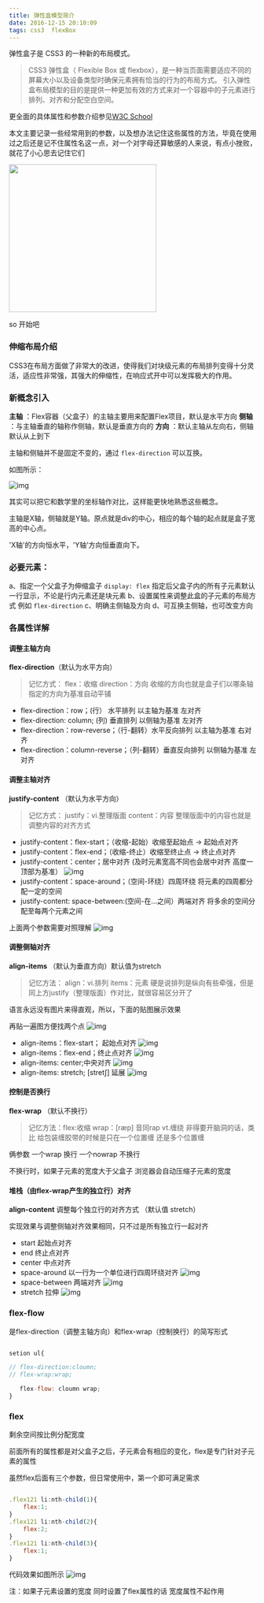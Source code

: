 ```yaml
---
title: 弹性盒模型简介
date: 2016-12-15 20:10:09
tags: css3  flexBox
---
```


弹性盒子是 CSS3 的一种新的布局模式。

>CSS3 弹性盒（ Flexible Box 或 flexbox），是一种当页面需要适应不同的屏幕大小以及设备类型时确保元素拥有恰当的行为的布局方式。
引入弹性盒布局模型的目的是提供一种更加有效的方式来对一个容器中的子元素进行排列、对齐和分配空白空间。

更全面的具体属性和参数介绍参见[W3C School](http://www.runoob.com/css3/css3-flexbox.html)

本文主要记录一些经常用到的参数，以及想办法记住这些属性的方法，毕竟在使用过之后还是记不住属性名这一点，对一个对字母还算敏感的人来说，有点小挫败，就花了小心思去记住它们

 <img src="flex/kuma1.jpg" width = "300"  />

so 开始吧

### 伸缩布局介绍
CSS3在布局方面做了非常大的改进，使得我们对块级元素的布局排列变得十分灵活，适应性非常强，其强大的伸缩性，在响应式开中可以发挥极大的作用。

### 新概念引入

**主轴** ：Flex容器（父盒子）的主轴主要用来配置Flex项目，默认是水平方向
**侧轴** ：与主轴垂直的轴称作侧轴，默认是垂直方向的
**方向** ：默认主轴从左向右，侧轴默认从上到下

主轴和侧轴并不是固定不变的，通过 `flex-direction` 可以互换。

如图所示：

![img](flex/flex-1.png)

其实可以把它和数学里的坐标轴作对比，这样能更快地熟悉这些概念。

主轴是X轴，侧轴就是Y轴。原点就是div的中心，相应的每个轴的起点就是盒子宽高的中心点。

'X轴'的方向恒水平，'Y轴'方向恒垂直向下。

### 必要元素：

a、指定一个父盒子为伸缩盒子 `display: flex`
     指定后父盒子内的所有子元素默认一行显示，不论是行内元素还是块元素
b、设置属性来调整此盒的子元素的布局方式 例如 `flex-direction`
c、明确主侧轴及方向
d、可互换主侧轴，也可改变方向

### 各属性详解

#### 调整主轴方向

**flex-direction**（默认为水平方向）

>记忆方式： flex：收缩  direction：方向
收缩的方向也就是盒子们以哪条轴指定的方向为基准自动平铺

- flex-direction：row；(行） 水平排列 以主轴为基准 左对齐
- flex-direction: column; (列) 垂直排列 以侧轴为基准 左对齐
- flex-direction：row-reverse；（行-翻转）水平反向排列 以主轴为基准 右对齐
- flex-direction：column-reverse；（列-翻转）垂直反向排列 以侧轴为基准 左对齐

#### 调整主轴对齐

**justify-content** （默认为水平方向）

>记忆方式： justify：vi.整理版面 content：内容
整理版面中的内容也就是调整内容的对齐方式

- justify-content：flex-start；（收缩-起始）收缩至起始点 → 起始点对齐
- justify-content：flex-end；（收缩-终止）收缩至终止点 → 终止点对齐
- justify-content：center；居中对齐 (及时元素宽高不同也会居中对齐 高度一顶部为基准）
![img](flex/flex-2.png)
- justify-content：space-around；（空间-环绕）四周环绕 将元素的四周都分配一定的空间
- justify-content: space-between:(空间-在...之间）两端对齐 将多余的空间分配至每两个元素之间

上面两个参数需要对照理解
![img](flex/flex-3.png)

#### 调整侧轴对齐

**align-items** （默认为垂直方向）默认值为stretch

>记忆方法： align：vi.排列 items：元素
硬是说排列是纵向有些牵强，但是同上方justify（整理版面）作对比，就很容易区分开了

语言永远没有图片来得直观，所以，下面的贴图展示效果

再贴一遍图方便找两个点
![img](flex/flex-1.png)
- align-items：flex-start； 起始点对齐
![img](flex/flex-4.png)
- align-items：flex-end；终止点对齐
![img](flex/flex-5.png)
- align-items: center;中央对齐
![img](flex/flex-6.png)
- align-items: stretch; [stretʃ] 延展
![img](flex/flex-7.png)

#### 控制是否换行

**flex-wrap**  （默认不换行）

>记忆方法：flex:收缩 wrap：[ræp] 音同rap vt.缠绕
非得要开脑洞的话，类比 给包装缠胶带的时候是只在一个位置缠 还是多个位置缠

俩参数 一个wrap 换行 一个nowrap 不换行

不换行时，如果子元素的宽度大于父盒子 浏览器会自动压缩子元素的宽度

#### 堆栈（由flex-wrap产生的独立行）对齐

**align-content**  调整每个独立行的对齐方式 （默认值 stretch）

实现效果与调整侧轴对齐效果相同，只不过是所有独立行一起对齐

- start 起始点对齐
- end 终止点对齐
- center 中点对齐
- space-around 以一行为一个单位进行四周环绕对齐
![img](flex/flex-8.png)
- space-between 两端对齐
![img](flex/flex-9.png)
- stretch 拉伸
![img](flex/flex-10.png)

### flex-flow

 是flex-direction（调整主轴方向）和flex-wrap（控制换行）的简写形式

 ```javascript

 setion ul{

 // flex-direction:cloumn;
 // flex-wrap:wrap;

    flex-flow: cloumn wrap;
 }

 ```

 ### flex

剩余空间按比例分配宽度

前面所有的属性都是对父盒子之后，子元素会有相应的变化，flex是专门针对子元素的属性

虽然flex后面有三个参数，但日常使用中，第一个即可满足需求

```javascript

.flex121 li:nth-child(1){
    flex:1;
}
.flex121 li:nth-child(2){
    flex:2;
}
.flex121 li:nth-child(3){
    flex:1;
}
```

代码效果如图所示
![img](flex/flex-11.png)

注：如果子元素设置的宽度 同时设置了flex属性的话 宽度属性不起作用